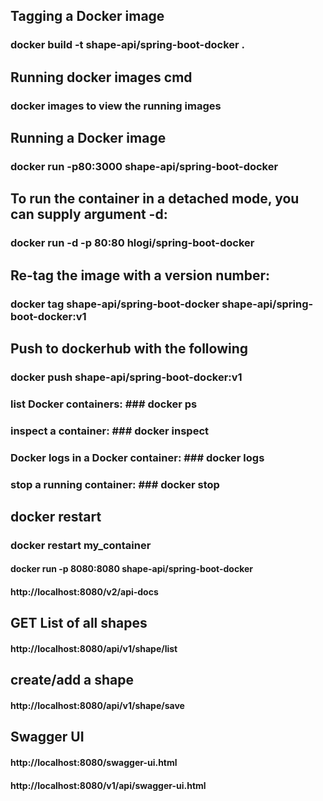 

##  Tagging a Docker image ###
### docker build -t  shape-api/spring-boot-docker . ###

## Running docker images cmd ##
### docker images  to view the running images ###

## Running a Docker image  ##
### docker run -p80:3000 shape-api/spring-boot-docker ###

## To run the container in a detached mode, you can supply argument -d:
### docker run -d -p 80:80 hlogi/spring-boot-docker ###

## Re-tag the image with a version number: ##
### docker tag shape-api/spring-boot-docker shape-api/spring-boot-docker:v1 ###

## Push to dockerhub with  the following

### docker push shape-api/spring-boot-docker:v1

### list Docker containers: ### docker ps
### inspect a container: ### docker inspect <container-id>
### Docker logs in a Docker container: ### docker logs <container-id>
### stop a running container: ### docker stop <container-id>

## docker restart ##

### docker restart my_container ###

#### docker run -p 8080:8080 shape-api/spring-boot-docker

#### http://localhost:8080/v2/api-docs

## GET List of all shapes
#### http://localhost:8080/api/v1/shape/list

## create/add a shape
#### http://localhost:8080/api/v1/shape/save

## Swagger UI
#### http://localhost:8080/swagger-ui.html


#### http://localhost:8080/v1/api/swagger-ui.html
